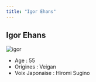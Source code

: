 ```yaml
---
title: "Igor Ehans"
---
```


Igor Ehans
----------

![igor](/images/stories/saga/gundamage/persos/igor.png)
- Age : 55  
- Origines : Veigan  
- Voix Japonaise : Hiromi Sugino


